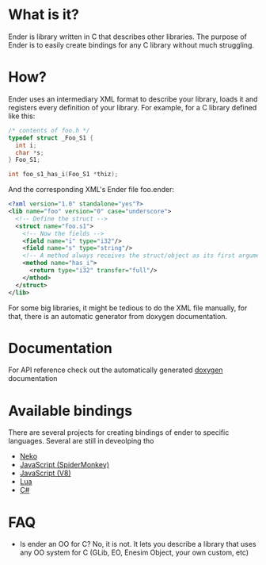 What is it?
===========
Ender is library written in C that describes other libraries. The purpose of Ender is to easily create bindings for any C library without
much struggling.

How?
====
Ender uses an intermediary XML format to describe your library, loads it and registers every definition of your library.
For example, for a C library defined like this:

```c
/* contents of foo.h */
typedef struct _Foo_S1 {
  int i;
  char *s;
} Foo_S1;

int foo_s1_has_i(Foo_S1 *thiz);
```

And the corresponding XML's Ender file foo.ender:

```xml
<?xml version="1.0" standalone="yes"?>
<lib name="foo" version="0" case="underscore">
  <!-- Define the struct -->
  <struct name="foo.s1">
    <!-- Now the fields -->
    <field name="i" type="i32"/>
    <field name="s" type="string"/>
    <!-- A method always receives the struct/object as its first argument -->
    <method name="has_i">
      <return type="i32" transfer="full"/>
    </mthod>
  </struct>
</lib>
```

For some big libraries, it might be tedious to do the XML file manually, for that, there is an automatic generator from doxygen
documentation.

Documentation
=============
For API reference check out the automatically generated [doxygen](https://turran.github.io/ender/docs/index.html) documentation

Available bindings
==================
There are several projects for creating bindings of ender to specific languages. Several are still in deveolping tho

+ [Neko](http://github.com/turran/ender-neko)
+ [JavaScript (SpiderMonkey)](http://github.com/turran/ender-js-sm)
+ [JavaScript (V8)](http://github.com/turran/ender-js-v8)
+ [Lua](http://github.com/turran/ender-lua)
+ [C#](http://github.com/turran/ender-sharp)

FAQ
===
+ Is ender an OO for C? No, it is not. It lets you describe a library that uses any OO system for C (GLib, EO, Enesim Object, your own custom, etc)
